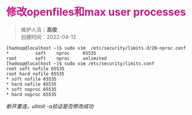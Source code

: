 # <font color=#C71585>修改openfiles和max user processes</font>
>维护人员：**高俊**  
>创建时间：2022-04-12

```shell
[hadoop@localhost ~]$ sudo vim  /etc/security/limits.d/20-nproc.conf
*          soft    nproc     65535
root       soft    nproc     unlimited
[hadoop@localhost ~]$ sudo vim /etc/security/limits.conf
root soft nofile 65535
root hard nofile 65535
* soft nofile 65535
* hard nofile 65535
* soft noproc 65535
* hard noproc 65535

```
*断开重连，ulimit -a验证是否修改成功*
